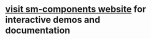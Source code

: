 # [visit sm-components website](https://ranchimall.github.io/standard-ui/components/) for interactive demos and documentation
